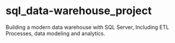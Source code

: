 # sql_data-warehouse_project
Building a modern data warehouse with SQL Server, Including ETL Processes, data modeling and analytics.
